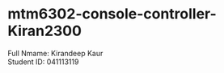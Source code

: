# mtm6302-console-controller-Kiran2300
<h>Full Nmame: Kirandeep Kaur  <br>
Student ID: 041113119 </h>
